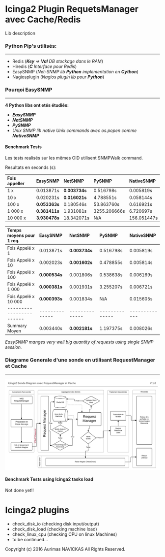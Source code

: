 # Icinga2 Plugin RequetsManager avec Cache/Redis

Lib description

### Python Pip's utilisés:
***
* Redis (***Key** => **Val** DB stockage dans le RAM*)
* Hiredis (***C** Interface pour Redis*)
* EasySNMP (*Net-SNMP lib **Python** implementation en **Cython***)
* Nagiosplugin (*Nagios plugin lib pour **Python***)

### Pourqoi EasySNMP
***
**4 Python libs ont etés étudiés:**
* _**EasySNMP**_
* _**NetSNMP**_
* _**PySNMP**_
* _Unix SNMP lib native Unix commands avec os.popen comme **NativeSNMP**_

#### Benchmark Tests
Les tests realisés sur les mêmes OID utilisent SNMPWalk command.

Resultats en seconds (s):
</br>

| Fois appeller  | EasySNMP       | NetSNMP        | PySNMP         | NativeSNMP    |
| :------------- | :------------- | :------------- | :------------- |:------------- |
| 1 x            | 0.013871s      | **0.003734s**  | 0.516798s      | 0.005819s     |
| 10 x           | 0.020231s      | **0.016021s**  | 4.788551s      | 0.058144s     |
| 100 x          | **0.053363s**  | 0.180546s      | 53.863760s     | 0.616921s     |
| 1 000 x        | **0.381411s**  | 1.931081s      | 3255.206666s   | 6.720697s     |
| 10 000 x       | **3.930478s**  | 18.342071s     | N/A            | 156.051447s   |


| Temps moyens pour 1 req. | EasySNMP       | NetSNMP        | PySNMP         | NativeSNMP    |
| :-------------           | :------------- | :------------- | :------------- |:------------- |
| Fois Appelé x 1          | 0.013871s      | **0.003734s**  | 0.516798s      | 0.005819s     |
| Fois Appelé x 10         | 0.002023s      | **0.001602s**  | 0.478855s      | 0.005814s     |
| Fois Appelé x 100        | **0.000534s**  | 0.001806s      | 0.538638s      | 0.006169s     |
| Fois Appelé x 1 000      | **0.000381s**  | 0.001931s      | 3.255207s      | 0.006721s     |
| Fois Appelé x 10 000     | **0.000393s**  | 0.001834s      | N/A            | 0.015605s     |
| ------------------------ | -------------- | -------------- | -------------- | ------------- |
| Summary Moyen            | 0.003440s      | **0.002181s**  | 1.197375s      | 0.008026s     |

_EasySNMP manges very well big quantity of requests using single SNMP session._

### Diagrame Generale d'une sonde en utilisant RequestManager et Cache
***
![Diagrame d'une sonde](docs/img/sonde_diagram.svg)

#### Benchmark Tests using Icinga2 tasks load

Not done yet!!

# Icinga2 plugins

* check_disk_io (checking disk input/output)
* check_disk_load (checking machine load)
* check_linux_cpu (checking CPU on linux Machines)
* to be continued...

Copyright (c) 2016 Aurimas NAVICKAS All Rights Reserved.
